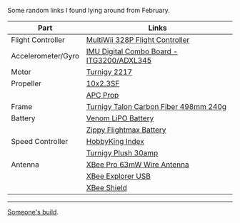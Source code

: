 Some random links I found lying around from February.

| Part | Links |
| ------------- | ------------- |
| Flight Controller | [MultiWii 328P Flight Controller](http://www.hobbyking.com/hobbyking/store/__27033__multiwii_328p_flight_controller_w_ftdi_dsm2_port.html) |
| Accelerometer/Gyro | [IMU Digital Combo Board - ITG3200/ADXL345](https://www.sparkfun.com/products/10121) |
| Motor | [Turnigy 2217](http://www.hobbyking.com/hobbyking/store/uh_viewItem.asp?idProduct=5691)
| Propeller | [10x2.3SF](http://www.apcprop.com/ProductDetails.asp?ProductCode=LP10038SF) |
| | [APC Prop](http://www.apcprop.com/pindex.asp) |
| Frame | [Turnigy Talon Carbon Fiber 498mm 240g](http://www.hobbyking.com/hobbyking/store/__22397__Turnigy_Talon_Carbon_Fiber_Quadcopter_Frame.html) |
| Battery | [Venom LiPO Battery](http://www.amazon.com/gp/product/B002QE3AVE) |
| | [Zippy Flightmax Battery](http://www.hobbyking.com/hobbyking/store/uh_viewItem.asp?idProduct=7634) |
| Speed Controller | [HobbyKing Index](http://www.hobbyking.com/hobbyking/store/uh_listCategoriesAndProducts.asp?idCategory=61) |
| | [Turnigy Plush 30amp](http://www.hobbyking.com/hobbyking/store/uh_viewItem.asp?idProduct=2164) |
| Antenna | [XBee Pro 63mW Wire Antenna](https://www.sparkfun.com/products/10421) |
| | [XBee Explorer USB](https://www.sparkfun.com/products/8687)
| | [XBee Shield](https://www.sparkfun.com/products/10854) |
---

[Someone's build](http://aeroquad.com/showthread.php?1655-Quadcopter-build).
